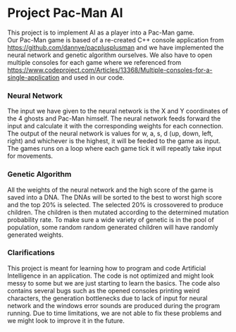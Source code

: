 # Project Pac-Man AI  
This project is to implement AI as a player into a Pac-Man game.  
Our Pac-Man game is based of a re-created C++ console application from https://github.com/dannye/pacplusplusman and we have implemented the neural network and genetic algorithm ourselves. We also have to open multiple consoles for each game where we referenced from https://www.codeproject.com/Articles/13368/Multiple-consoles-for-a-single-application and used in our code.  
  
### Neural Network  
The input we have given to the neural network is the X and Y coordinates of the 4 ghosts and Pac-Man himself. The neural network feeds forward the input and calculate it with the corresponding weights for each connection. The output of the neural network is values for w, a, s, d (up, down, left, right) and whichever is the highest, it will be feeded to the game as input. The games runs on a loop where each game tick it will repeatly take input for movements.  
  
### Genetic Algorithm  
All the weights of the neural network and the high score of the game is saved into a DNA. The DNAs will be sorted to the best to worst high score and the top 20% is selected. The selected 20% is crossovered to produce children. The children is then mutated according to the determined mutation probability rate. To make sure a wide variety of genetic is in the pool of population, some random random generated children will have randomly generated weights.  
  
### Clarifications  
This project is meant for learning how to program and code Artificial Intelligence in an application. The code is not optimized and might look messy to some but we are just starting to learn the basics. The code also contains several bugs such as the opened consoles printing weird characters, the generation bottlenecks due to lack of input for neural network and the windows error sounds are produced during the program running. Due to time limitations, we are not able to fix these problems and we might look to improve it in the future.
